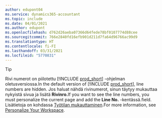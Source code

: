 ```yaml
---
author: edupont04
ms.service: dynamics365-accountant
ms.topic: include
ms.date: 04/01/2021
ms.author: edupont
ms.openlocfilehash: d762d26aeba07366d64fede78bf0107774d88cee
ms.sourcegitcommit: 766e2840fd16efb901d211d7fa64d96766ac99d9
ms.translationtype: HT
ms.contentlocale: fi-FI
ms.lasthandoff: 03/31/2021
ms.locfileid: "5770831"
---
```

> [!TIP]
> <span data-ttu-id="9e6fb-101">Rivi numerot on piilotettu [!INCLUDE [prod_short](prod_short.md)] -ohjelman oletusversiossa.</span><span class="sxs-lookup"><span data-stu-id="9e6fb-101">In the default version of [!INCLUDE [prod_short](prod_short.md)], line numbers are hidden.</span></span> <span data-ttu-id="9e6fb-102">Jos haluat nähdä rivinumerot, sinun täytyy mukauttaa nykyistä sivua ja lisätä **Rivinro.**</span><span class="sxs-lookup"><span data-stu-id="9e6fb-102">If you want to see the line numbers, you must personalize the current page and add the **Line No.**</span></span> <span data-ttu-id="9e6fb-103">-kentässä.</span><span class="sxs-lookup"><span data-stu-id="9e6fb-103">field.</span></span> <span data-ttu-id="9e6fb-104">Lisätietoja on kohdassa [Työtilan mukauttaminen](../ui-personalization-user.md#to-start-personalizing-a-page-through-the-personalizing-banner).</span><span class="sxs-lookup"><span data-stu-id="9e6fb-104">For more information, see [Personalize Your Workspace](../ui-personalization-user.md#to-start-personalizing-a-page-through-the-personalizing-banner).</span></span>  
